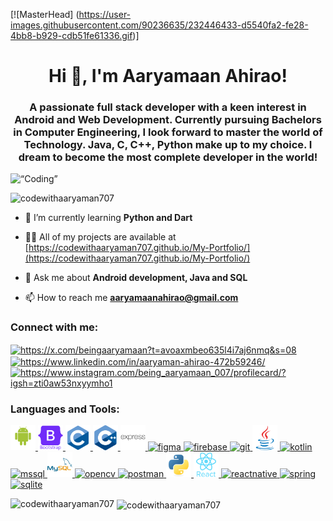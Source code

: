 [![MasterHead] (https://user-images.githubusercontent.com/90236635/232446433-d5540fa2-fe28-4bb8-b929-cdb51fe61336.gif)]
<h1 align="center">Hi 👋, I'm Aaryamaan Ahirao!</h1>
<h3 align="center">A passionate full stack developer with a keen interest in Android and Web Development. Currently pursuing Bachelors in Computer Engineering, I look forward to master the world of Technology. Java, C, C++, Python make up to my choice. I dream to become the most complete developer in the world!</h3>
<img align = “right” alt=“Coding” width=“400” src=“(https://github.com/user-attachments/assets/6dd0d4d4-bbdf-40d2-b75c-56784213b542)
> 

<p align="left"> <img src="https://komarev.com/ghpvc/?username=codewithaaryaman707&label=Profile%20views&color=0e75b6&style=flat" alt="codewithaaryaman707" /> </p>


- 🌱 I’m currently learning **Python and Dart**

- 👨‍💻 All of my projects are available at [https://codewithaaryaman707.github.io/My-Portfolio/](https://codewithaaryaman707.github.io/My-Portfolio/)

- 💬 Ask me about **Android development, Java and SQL**

- 📫 How to reach me **aaryamaanahirao@gmail.com**

<h3 align="left">Connect with me:</h3>
<p align="left">
<a href="https://twitter.com/https://x.com/beingaaryamaan?t=avoaxmbeo635l4i7aj6nmq&s=08" target="blank"><img align="center" src="https://raw.githubusercontent.com/rahuldkjain/github-profile-readme-generator/master/src/images/icons/Social/twitter.svg" alt="https://x.com/beingaaryamaan?t=avoaxmbeo635l4i7aj6nmq&s=08" height="30" width="40" /></a>
<a href="https://linkedin.com/in/https://www.linkedin.com/in/aaryaman-ahirao-472b59246/" target="blank"><img align="center" src="https://raw.githubusercontent.com/rahuldkjain/github-profile-readme-generator/master/src/images/icons/Social/linked-in-alt.svg" alt="https://www.linkedin.com/in/aaryaman-ahirao-472b59246/" height="30" width="40" /></a>
<a href="https://instagram.com/https://www.instagram.com/being_aaryamaan_007/profilecard/?igsh=zti0aw53nxyymho1" target="blank"><img align="center" src="https://raw.githubusercontent.com/rahuldkjain/github-profile-readme-generator/master/src/images/icons/Social/instagram.svg" alt="https://www.instagram.com/being_aaryamaan_007/profilecard/?igsh=zti0aw53nxyymho1" height="30" width="40" /></a>
</p>

<h3 align="left">Languages and Tools:</h3>
<p align="left"> <a href="https://developer.android.com" target="_blank" rel="noreferrer"> <img src="https://raw.githubusercontent.com/devicons/devicon/master/icons/android/android-original-wordmark.svg" alt="android" width="40" height="40"/> </a> <a href="https://getbootstrap.com" target="_blank" rel="noreferrer"> <img src="https://raw.githubusercontent.com/devicons/devicon/master/icons/bootstrap/bootstrap-plain-wordmark.svg" alt="bootstrap" width="40" height="40"/> </a> <a href="https://www.cprogramming.com/" target="_blank" rel="noreferrer"> <img src="https://raw.githubusercontent.com/devicons/devicon/master/icons/c/c-original.svg" alt="c" width="40" height="40"/> </a> <a href="https://www.w3schools.com/cpp/" target="_blank" rel="noreferrer"> <img src="https://raw.githubusercontent.com/devicons/devicon/master/icons/cplusplus/cplusplus-original.svg" alt="cplusplus" width="40" height="40"/> </a> <a href="https://expressjs.com" target="_blank" rel="noreferrer"> <img src="https://raw.githubusercontent.com/devicons/devicon/master/icons/express/express-original-wordmark.svg" alt="express" width="40" height="40"/> </a> <a href="https://www.figma.com/" target="_blank" rel="noreferrer"> <img src="https://www.vectorlogo.zone/logos/figma/figma-icon.svg" alt="figma" width="40" height="40"/> </a> <a href="https://firebase.google.com/" target="_blank" rel="noreferrer"> <img src="https://www.vectorlogo.zone/logos/firebase/firebase-icon.svg" alt="firebase" width="40" height="40"/> </a> <a href="https://git-scm.com/" target="_blank" rel="noreferrer"> <img src="https://www.vectorlogo.zone/logos/git-scm/git-scm-icon.svg" alt="git" width="40" height="40"/> </a> <a href="https://www.java.com" target="_blank" rel="noreferrer"> <img src="https://raw.githubusercontent.com/devicons/devicon/master/icons/java/java-original.svg" alt="java" width="40" height="40"/> </a> <a href="https://kotlinlang.org" target="_blank" rel="noreferrer"> <img src="https://www.vectorlogo.zone/logos/kotlinlang/kotlinlang-icon.svg" alt="kotlin" width="40" height="40"/> </a> <a href="https://www.microsoft.com/en-us/sql-server" target="_blank" rel="noreferrer"> <img src="https://www.svgrepo.com/show/303229/microsoft-sql-server-logo.svg" alt="mssql" width="40" height="40"/> </a> <a href="https://www.mysql.com/" target="_blank" rel="noreferrer"> <img src="https://raw.githubusercontent.com/devicons/devicon/master/icons/mysql/mysql-original-wordmark.svg" alt="mysql" width="40" height="40"/> </a> <a href="https://opencv.org/" target="_blank" rel="noreferrer"> <img src="https://www.vectorlogo.zone/logos/opencv/opencv-icon.svg" alt="opencv" width="40" height="40"/> </a> <a href="https://postman.com" target="_blank" rel="noreferrer"> <img src="https://www.vectorlogo.zone/logos/getpostman/getpostman-icon.svg" alt="postman" width="40" height="40"/> </a> <a href="https://www.python.org" target="_blank" rel="noreferrer"> <img src="https://raw.githubusercontent.com/devicons/devicon/master/icons/python/python-original.svg" alt="python" width="40" height="40"/> </a> <a href="https://reactjs.org/" target="_blank" rel="noreferrer"> <img src="https://raw.githubusercontent.com/devicons/devicon/master/icons/react/react-original-wordmark.svg" alt="react" width="40" height="40"/> </a> <a href="https://reactnative.dev/" target="_blank" rel="noreferrer"> <img src="https://reactnative.dev/img/header_logo.svg" alt="reactnative" width="40" height="40"/> </a> <a href="https://spring.io/" target="_blank" rel="noreferrer"> <img src="https://www.vectorlogo.zone/logos/springio/springio-icon.svg" alt="spring" width="40" height="40"/> </a> <a href="https://www.sqlite.org/" target="_blank" rel="noreferrer"> <img src="https://www.vectorlogo.zone/logos/sqlite/sqlite-icon.svg" alt="sqlite" width="40" height="40"/> </a> </p>

<p><img align="left" src="https://github-readme-stats.vercel.app/api/top-langs?username=codewithaaryaman707&show_icons=true&locale=en&layout=compact" alt="codewithaaryaman707" /></p>

<p>&nbsp;<img align="center" src="https://github-readme-stats.vercel.app/api?username=codewithaaryaman707&show_icons=true&locale=en" alt="codewithaaryaman707" /></p>
